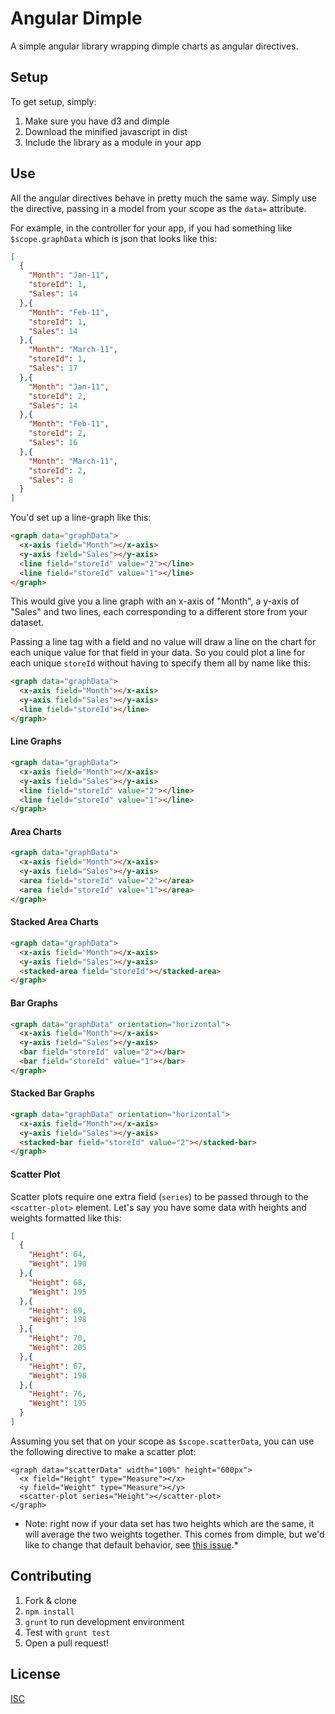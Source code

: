 # Angular Dimple

A simple angular library wrapping dimple charts as angular directives.

## Setup

To get setup, simply:

1. Make sure you have d3 and dimple
2. Download the minified javascript in dist
3. Include the library as a module in your app

## Use

All the angular directives behave in pretty much the same way. Simply use the directive, passing in a model from your scope as the `data=` attribute.

For example, in the controller for your app, if you had something like `$scope.graphData` which is json that looks like this:

```json
[
  {
    "Month": "Jan-11",
    "storeId": 1,
    "Sales": 14
  },{
    "Month": "Feb-11",
    "storeId": 1,
    "Sales": 14
  },{
    "Month": "March-11",
    "storeId": 1,
    "Sales": 17
  },{
    "Month": "Jan-11",
    "storeId": 2,
    "Sales": 14
  },{
    "Month": "Feb-11",
    "storeId": 2,
    "Sales": 16
  },{
    "Month": "March-11",
    "storeId": 2,
    "Sales": 8
  }
]
```

You'd set up a line-graph like this:

```html
<graph data="graphData">
  <x-axis field="Month"></x-axis>
  <y-axis field="Sales"></y-axis>
  <line field="storeId" value="2"></line>
  <line field="storeId" value="1"></line>
</graph>
```

This would give you a line graph with an x-axis of "Month", a y-axis of "Sales" and two lines, each corresponding to a different store from your dataset.

Passing a line tag with a field and no value will draw a line on the chart for each unique value for that field in your data. So you could plot a line for each unique `storeId` without having to specify them all by name like this:

```html
<graph data="graphData">
  <x-axis field="Month"></x-axis>
  <y-axis field="Sales"></y-axis>
  <line field="storeId"></line>
</graph>
```

#### Line Graphs

```html
<graph data="graphData">
  <x-axis field="Month"></x-axis>
  <y-axis field="Sales"></y-axis>
  <line field="storeId" value="2"></line>
  <line field="storeId" value="1"></line>
</graph>
```

#### Area Charts

```html
<graph data="graphData">
  <x-axis field="Month"></x-axis>
  <y-axis field="Sales"></y-axis>
  <area field="storeId" value="2"></area>
  <area field="storeId" value="1"></area>
</graph>
```

#### Stacked Area Charts

```html
<graph data="graphData">
  <x-axis field="Month"></x-axis>
  <y-axis field="Sales"></y-axis>
  <stacked-area field="storeId"></stacked-area>
</graph>
```

#### Bar Graphs

```html
<graph data="graphData" orientation="horizontal">
  <x-axis field="Month"></x-axis>
  <y-axis field="Sales"></y-axis>
  <bar field="storeId" value="2"></bar>
  <bar field="storeId" value="1"></bar>
</graph>
```

#### Stacked Bar Graphs

```html
<graph data="graphData" orientation="horizontal">
  <x-axis field="Month"></x-axis>
  <y-axis field="Sales"></y-axis>
  <stacked-bar field="storeId" value="2"></stacked-bar>
</graph>
```

#### Scatter Plot

Scatter plots require one extra field (`series`) to be passed through to the `<scatter-plot>` element. Let's say you have some data with heights and weights formatted like this:

```json
[
  {
    "Height": 64,
    "Weight": 190
  },{
    "Height": 68,
    "Weight": 195
  },{
    "Height": 69,
    "Weight": 198
  },{
    "Height": 70,
    "Weight": 205
  },{
    "Height": 67,
    "Weight": 198
  },{
    "Height": 76,
    "Weight": 195
  }
]
```

Assuming you set that on your scope as `$scope.scatterData`, you can use the following directive to make a scatter plot:

```
<graph data="scatterData" width="100%" height="600px">
  <x field="Height" type="Measure"></x>
  <y field="Weight" type="Measure"></y>
  <scatter-plot series="Height"></scatter-plot>
</graph>
```

* Note: right now if your data set has two heights which are the same, it will average the two weights together. This comes from dimple, but we'd like to change that default behavior, see [this issue](https://github.com/esripdx/angular-dimple/issues/15).*

## Contributing

1. Fork & clone
1. `npm install`
1. `grunt` to run development environment
1. Test with `grunt test`
1. Open a pull request!

## License

[ISC](http://en.wikipedia.org/wiki/ISC_license)
